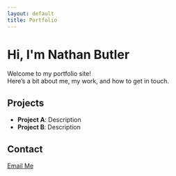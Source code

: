 ```yaml
---
layout: default
title: Portfolio
---
```


# Hi, I'm Nathan Butler 

Welcome to my portfolio site!  
Here’s a bit about me, my work, and how to get in touch.

## Projects
- **Project A**: Description
- **Project B**: Description

## Contact
[Email Me](nbutler428@gmail.com)
